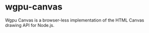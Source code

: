 # wgpu-canvas
Wgpu Canvas is a browser-less implementation of the HTML Canvas drawing API for Node.js.
